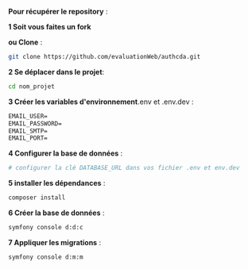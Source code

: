 **Pour récupérer le repository** :

**1 Soit vous faites un fork**

**ou Clone** :

```sh
git clone https://github.com/evaluationWeb/authcda.git
```

**2 Se déplacer dans le projet**:

```sh
cd nom_projet
```

**3 Créer les variables d'environnement**.env et .env.dev :

```txt
EMAIL_USER=
EMAIL_PASSWORD=
EMAIL_SMTP=
EMAIL_PORT=
```


**4 Configurer la base de données** :

```sh
# configurer la clé DATABASE_URL dans vos fichier .env et env.dev
```

**5 installer les dépendances** :

```sh
composer install
```

**6 Créer la base de données** :

```sh
symfony console d:d:c
```

**7 Appliquer les migrations** :

```sh
symfony console d:m:m
```

